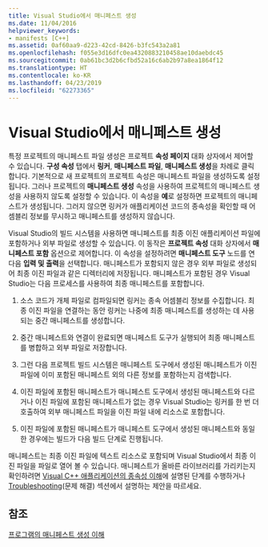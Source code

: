 ```yaml
---
title: Visual Studio에서 매니페스트 생성
ms.date: 11/04/2016
helpviewer_keywords:
- manifests [C++]
ms.assetid: 0af60aa9-d223-42cd-8426-b3fc543a2a81
ms.openlocfilehash: f055e3d16dfc0ea4320883210458ae10daebdc45
ms.sourcegitcommit: 0ab61bc3d2b6cfbd52a16c6ab2b97a8ea1864f12
ms.translationtype: HT
ms.contentlocale: ko-KR
ms.lasthandoff: 04/23/2019
ms.locfileid: "62273365"
---
```

# <a name="manifest-generation-in-visual-studio"></a>Visual Studio에서 매니페스트 생성

특정 프로젝트의 매니페스트 파일 생성은 프로젝트 **속성 페이지** 대화 상자에서 제어할 수 있습니다. **구성 속성** 탭에서 **링커**, **매니페스트 파일**, **매니페스트 생성**을 차례로 클릭합니다. 기본적으로 새 프로젝트의 프로젝트 속성은 매니페스트 파일을 생성하도록 설정됩니다. 그러나 프로젝트의 **매니페스트 생성** 속성을 사용하여 프로젝트의 매니페스트 생성을 사용하지 않도록 설정할 수 있습니다. 이 속성을 **예**로 설정하면 프로젝트의 매니페스트가 생성됩니다. 그러지 않으면 링커가 애플리케이션 코드의 종속성을 확인할 때 어셈블리 정보를 무시하고 매니페스트를 생성하지 않습니다.

Visual Studio의 빌드 시스템을 사용하면 매니페스트를 최종 이진 애플리케이션 파일에 포함하거나 외부 파일로 생성할 수 있습니다. 이 동작은 **프로젝트 속성** 대화 상자에서 **매니페스트 포함** 옵션으로 제어합니다. 이 속성을 설정하려면 **매니페스트 도구** 노드를 연 다음 **입력 및 출력**을 선택합니다. 매니페스트가 포함되지 않은 경우 외부 파일로 생성되어 최종 이진 파일과 같은 디렉터리에 저장됩니다. 매니페스트가 포함된 경우 Visual Studio는 다음 프로세스를 사용하여 최종 매니페스트를 포함합니다.

1. 소스 코드가 개체 파일로 컴파일되면 링커는 종속 어셈블리 정보를 수집합니다. 최종 이진 파일을 연결하는 동안 링커는 나중에 최종 매니페스트를 생성하는 데 사용되는 중간 매니페스트를 생성합니다.

1. 중간 매니페스트와 연결이 완료되면 매니페스트 도구가 실행되어 최종 매니페스트를 병합하고 외부 파일로 저장합니다.

1. 그런 다음 프로젝트 빌드 시스템은 매니페스트 도구에서 생성된 매니페스트가 이진 파일에 이미 포함된 매니페스트 외의 다른 정보를 포함하는지 검색합니다.

1. 이진 파일에 포함된 매니페스트가 매니페스트 도구에서 생성된 매니페스트와 다르거나 이진 파일에 포함된 매니페스트가 없는 경우 Visual Studio는 링커를 한 번 더 호출하여 외부 매니페스트 파일을 이진 파일 내에 리소스로 포함합니다.

1. 이진 파일에 포함된 매니페스트가 매니페스트 도구에서 생성된 매니페스트와 동일한 경우에는 빌드가 다음 빌드 단계로 진행됩니다.

매니페스트는 최종 이진 파일에 텍스트 리소스로 포함되며 Visual Studio에서 최종 이진 파일을 파일로 열어 볼 수 있습니다. 매니페스트가 올바른 라이브러리를 가리키는지 확인하려면 [Visual C++ 애플리케이션의 종속성 이해](../windows/understanding-the-dependencies-of-a-visual-cpp-application.md)에 설명된 단계를 수행하거나 [Troubleshooting](troubleshooting-c-cpp-isolated-applications-and-side-by-side-assemblies.md)(문제 해결) 섹션에서 설명하는 제안을 따르세요.

## <a name="see-also"></a>참조

[ 프로그램의 매니페스트 생성 이해](understanding-manifest-generation-for-c-cpp-programs.md)
